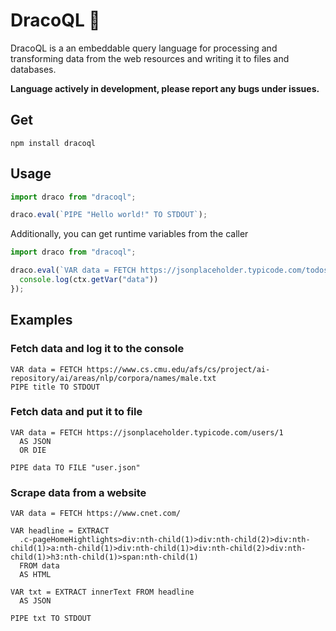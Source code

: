 # DracoQL 🐉

DracoQL is a an embeddable query language for processing and transforming data from the web resources and writing it to files and databases.

**Language actively in development, please report any bugs under issues.**

## Get

```shell
npm install dracoql
```

## Usage

```typescript
import draco from "dracoql";

draco.eval(`PIPE "Hello world!" TO STDOUT`);
```

Additionally, you can get runtime variables from the caller

```typescript
import draco from "dracoql";

draco.eval(`VAR data = FETCH https://jsonplaceholder.typicode.com/todos/ AS JSON`, (ctx) => {
  console.log(ctx.getVar("data"))
});
```

## Examples

### Fetch data and log it to the console

```cql
VAR data = FETCH https://www.cs.cmu.edu/afs/cs/project/ai-repository/ai/areas/nlp/corpora/names/male.txt
PIPE title TO STDOUT
```

### Fetch data and put it to file

```cql
VAR data = FETCH https://jsonplaceholder.typicode.com/users/1 
  AS JSON 
  OR DIE 

PIPE data TO FILE "user.json" 
```

### Scrape data from a website 

```
VAR data = FETCH https://www.cnet.com/

VAR headline = EXTRACT 
  .c-pageHomeHightlights>div:nth-child(1)>div:nth-child(2)>div:nth-child(1)>a:nth-child(1)>div:nth-child(1)>div:nth-child(2)>div:nth-child(1)>h3:nth-child(1)>span:nth-child(1) 
  FROM data 
  AS HTML

VAR txt = EXTRACT innerText FROM headline 
  AS JSON

PIPE txt TO STDOUT
```
